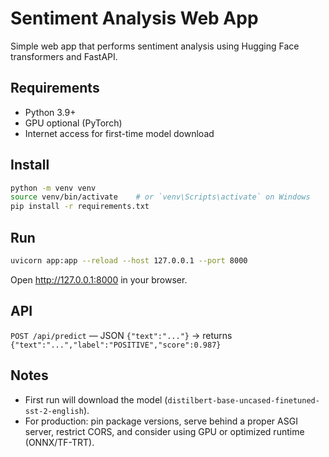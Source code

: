# Sentiment Analysis Web App

Simple web app that performs sentiment analysis using Hugging Face transformers and FastAPI.

## Requirements
- Python 3.9+
- GPU optional (PyTorch)
- Internet access for first-time model download

## Install
```bash
python -m venv venv
source venv/bin/activate    # or `venv\Scripts\activate` on Windows
pip install -r requirements.txt
```

## Run
```bash
uvicorn app:app --reload --host 127.0.0.1 --port 8000
```
Open http://127.0.0.1:8000 in your browser.

## API
`POST /api/predict` — JSON `{"text":"..."}` -> returns `{"text":"...","label":"POSITIVE","score":0.987}`

## Notes
- First run will download the model (`distilbert-base-uncased-finetuned-sst-2-english`).
- For production: pin package versions, serve behind a proper ASGI server, restrict CORS, and consider using GPU or optimized runtime (ONNX/TF-TRT).
